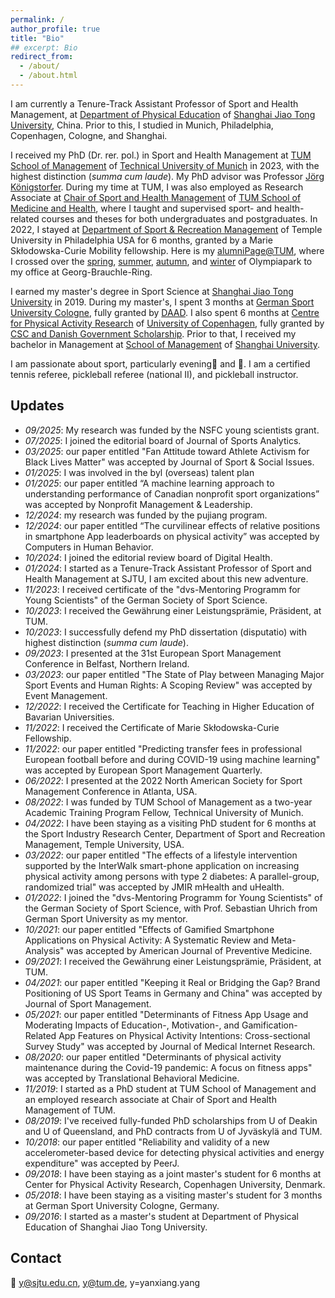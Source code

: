 ```yaml
---
permalink: /
author_profile: true
title: "Bio"
## excerpt: Bio
redirect_from: 
  - /about/
  - /about.html
---
```


I am currently a Tenure-Track Assistant Professor of Sport and Health Management, at [Department of Physical Education](https://tiyuxi.sjtu.edu.cn) of [Shanghai Jiao Tong University](https://www.sjtu.edu.cn/), China. Prior to this, I studied in Munich, Philadelphia, Copenhagen, Cologne, and Shanghai.

I received my PhD (Dr. rer. pol.) in Sport and Health Management at [TUM School of Management](https://www.mgt.tum.de/) of [Technical University of Munich](https://www.tum.de/) in 2023, with the highest distinction (_summa cum laude_). My PhD advisor was Professor [Jörg Königstorfer](https://www.sg.tum.de/en/mgt/team/ordinarius/). During my time at TUM, I was also employed as Research Associate at [Chair of Sport and Health Management](https://www.sg.tum.de/en/mgt/home/) of [TUM School of Medicine and Health](https://www.mh.tum.de/en/mh/homepage/), where I taught and supervised sport- and health-related courses and theses for both undergraduates and postgraduates. In 2022, I stayed at [Department of Sport & Recreation Management](https://sthm.temple.edu/sport-and-recreation-management/) of Temple University in Philadelphia USA for 6 months, granted by a Marie Skłodowska-Curie Mobility fellowship. Here is my [alumniPage@TUM](https://www.hs.mh.tum.de/en/mgt/team/alumni/personal-information-yanxiang-yang/), where I crossed over the [spring](https://yanxiang-yang.github.io/images/path1.jpg), [summer](https://yanxiang-yang.github.io/images/path2.jpg), [autumn](https://yanxiang-yang.github.io/images/path3.jpg), and [winter](https://yanxiang-yang.github.io/images/path4.jpg) of Olympiapark to my office at Georg-Brauchle-Ring.

I earned my master's degree in Sport Science at [Shanghai Jiao Tong University](https://www.sjtu.edu.cn/) in 2019. During my master's, I spent 3 months at [German Sport University Cologne](https://www.dshs-koeln.de/), fully granted by [DAAD](https://www.daad.org.cn/zh/find-funding/funding-programmes-in-germany/master-short-term-scholarship). I also spent 6 months at [Centre for Physical Activity Research](https://aktivsundhed.dk/da/) of [University of Copenhagen](https://www.ku.dk/english/), fully granted by [CSC and Danish Government Scholarship](https://www.csc.edu.cn/chuguo). Prior to that, I received my bachelor in Management at [School of Management](https://ms.shu.edu.cn) of [Shanghai University](https://shu.edu.cn/).

I am passionate about sport, particularly evening🏃 and 🎾. I am a certified tennis referee, pickleball referee (national II), and pickleball instructor.


## Updates

* _09/2025_: My research was funded by the NSFC young scientists grant.
* _07/2025_: I joined the editorial board of Journal of Sports Analytics.
* _03/2025_: our paper entitled "Fan Attitude toward Athlete Activism for Black Lives Matter" was accepted by Journal of Sport & Social Issues.
* _01/2025_: I was involved in the byl (overseas) talent plan
* _01/2025_: our paper entitled “A machine learning approach to understanding performance of Canadian nonprofit sport organizations” was accepted by Nonprofit Management & Leadership.
* _12/2024_: my research was funded by the pujiang program.
* _12/2024_: our paper entitled “The curvilinear effects of relative positions in smartphone App leaderboards on physical activity” was accepted by Computers in Human Behavior.
* _10/2024_: I joined the editorial review board of Digital Health.
* _01/2024_: I started as a Tenure-Track Assistant Professor of Sport and Health Management at SJTU, I am excited about this new adventure.
* _11/2023_: I received certificate of the "dvs-Mentoring Programm for Young Scientists" of the German Society of Sport Science.
* _10/2023_: I received the Gewährung einer Leistungsprämie, Präsident, at TUM.
* _10/2023_: I successfully defend my PhD dissertation (disputatio) with highest distinction (_summa cum laude_).
* _09/2023_: I presented at the 31st European Sport Management Conference in Belfast, Northern Ireland.
* _03/2023_: our paper entitled "The State of Play between Managing Major Sport Events and Human Rights: A Scoping Review" was accepted by Event Management.
* _12/2022_: I received the Certificate for Teaching in Higher Education of Bavarian Universities.
* _11/2022_: I received the Certificate of Marie Skłodowska-Curie Fellowship.
* _11/2022_: our paper entitled "Predicting transfer fees in professional European football before and during COVID-19 using machine learning" was accepted by European Sport Management Quarterly.
* _06/2022_: I presented at the 2022 North American Society for Sport Management Conference in Atlanta, USA.
* _08/2022_: I was funded by TUM School of Management as a two-year Academic Training Program Fellow, Technical University of Munich.
* _04/2022_: I have been staying as a visiting PhD student for 6 months at the Sport Industry Research Center, Department of Sport and Recreation Management, Temple University, USA.
* _03/2022_: our paper entitled "The effects of a lifestyle intervention supported by the InterWalk smart-phone application on increasing physical activity among persons with type 2 diabetes: A parallel-group, randomized trial" was accepted by JMIR mHealth and uHealth.
* _01/2022_: I joined the "dvs-Mentoring Programm for Young Scientists" of the German Society of Sport Science, with Prof. Sebastian Uhrich from German Sport University as my mentor.
* _10/2021_: our paper entitled "Effects of Gamified Smartphone Applications on Physical Activity: A Systematic Review and Meta-Analysis" was accepted by American Journal of Preventive Medicine.
* _09/2021_: I received the Gewährung einer Leistungsprämie, Präsident, at TUM.
* _04/2021_: our paper entitled "Keeping it Real or Bridging the Gap? Brand Positioning of US Sport Teams in Germany and China" was accepted by Journal of Sport Management.
* _05/2021_: our paper entitled "Determinants of Fitness App Usage and Moderating Impacts of Education-, Motivation-, and Gamification-Related App Features on Physical Activity Intentions: Cross-sectional Survey Study" was accepted by Journal of Medical Internet Research.
* _08/2020_: our paper entitled "Determinants of physical activity maintenance during the Covid-19 pandemic: A focus on fitness apps" was accepted by Translational Behavioral Medicine.
* _11/2019_: I started as a PhD student at TUM School of Management and an employed research associate at Chair of Sport and Health Management of TUM.
* _08/2019_: I've received fully-funded PhD scholarships from U of Deakin and U of Queensland, and PhD contracts from U of Jyväskylä and TUM.
* _10/2018_: our paper entitled "Reliability and validity of a new accelerometer-based device for detecting physical activities and energy expenditure" was accepted by PeerJ.
* _09/2018_: I have been staying as a joint master's student for 6 months at Center for Physical Activity Research, Copenhagen University, Denmark.
* _05/2018_: I have been staying as a visiting master's student for 3 months at German Sport University Cologne, Germany.
* _09/2016_: I started as a master's student at Department of Physical Education of Shanghai Jiao Tong University.

## Contact

📧 y@sjtu.edu.cn, y@tum.de, y=yanxiang.yang
